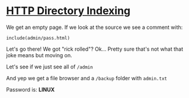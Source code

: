 # [HTTP Directory Indexing](https://www.root-me.org/en/Challenges/Web-Server/HTTP-directory-indexing)

We get an empty page. If we look at the source we see a comment with:

`include(admin/pass.html)`

Let's go there! We got "rick rolled"? Ok... Pretty sure that's not what that joke means but 
moving on.

Let's see if we just see all of `/admin`

And yep we get a file browser and a `/backup` folder with `admin.txt`

Password is: **LINUX**
